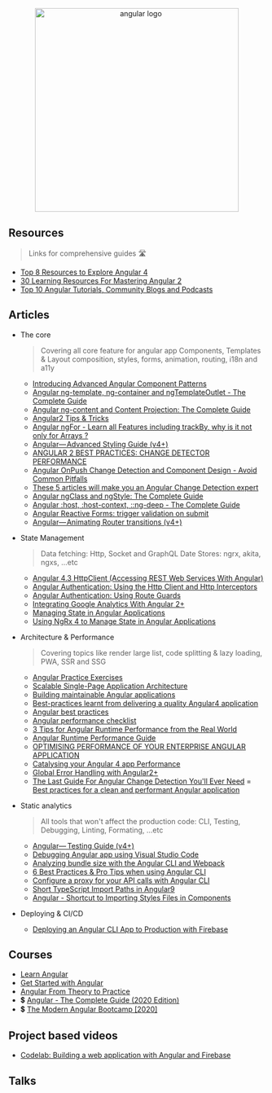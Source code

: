 <p align="center">
  <img width="400" src="https://angular.io/assets/images/logos/angular/angular.svg"  alt="angular logo">
</p>


## Resources
> Links for comprehensive guides 🛣

- [Top 8 Resources to Explore Angular 4](https://hackernoon.com/top-8-resources-to-explore-angular-4-ff2c1b42020a)
- [30 Learning Resources For Mastering Angular 2](https://tutorialzine.com/2016/09/30-learning-resources-for-mastering-angular-2)
- [Top 10 Angular Tutorials, Community Blogs and Podcasts](http://blog.angular-university.io/top-10-angular-2-tutorials-blogs-and-podcasts/)

## Articles

  - The core
    > Covering all core feature for angular app
    > Components, Templates & Layout composition, styles, forms, animation, routing, i18n and a11y

    - [Introducing Advanced Angular Component Patterns](https://medium.com/angular-in-depth/introducing-advanced-angular-component-patterns-13e102e6bbfc)
    - [Angular ng-template, ng-container and ngTemplateOutlet - The Complete Guide](https://blog.angular-university.io/angular-ng-template-ng-container-ngtemplateoutlet/)
    - [Angular ng-content and Content Projection: The Complete Guide](https://blog.angular-university.io/angular-ng-content/)
    - [Angular2 Tips & Tricks](https://medium.com/@amcdnl/angular2-things-you-might-not-know-439ce70d335a)
    - [Angular ngFor - Learn all Features including trackBy, why is it not only for Arrays ?](http://blog.angular-university.io/angular-2-ngfor/)
    - [Angular— Advanced Styling Guide (v4+)](https://medium.com/google-developer-experts/angular-advanced-styling-guide-v4-f0765616e635)
    - [ANGULAR 2 BEST PRACTICES: CHANGE DETECTOR PERFORMANCE](https://www.lucidchart.com/techblog/2016/05/04/angular-2-best-practices-change-detector-performance/)
    - [Angular OnPush Change Detection and Component Design - Avoid Common Pitfalls](http://blog.angular-university.io/onpush-change-detection-how-it-works/)
    - [These 5 articles will make you an Angular Change Detection expert](https://blog.angularindepth.com/these-5-articles-will-make-you-an-angular-change-detection-expert-ed530d28930)
    - [Angular ngClass and ngStyle: The Complete Guide](https://blog.angular-university.io/angular-ngclass-ngstyle/)
    - [Angular :host, :host-context, ::ng-deep - The Complete Guide](https://blog.angular-university.io/angular-host-context/)
    - [Angular Reactive Forms: trigger validation on submit](https://loiane.com/2017/08/angular-reactive-forms-trigger-validation-on-submit/)
    - [Angular— Animating Router transitions (v4+)](https://medium.com/google-developer-experts/angular-2-animate-router-transitions-6de179e00204)

  - State Management
    > Data fetching: Http, Socket and GraphQL
    > Date Stores: ngrx, akita, ngxs, ...etc

    - [Angular 4.3 HttpClient (Accessing REST Web Services With Angular)](https://medium.com/codingthesmartway-com-blog/angular-4-3-httpclient-accessing-rest-web-services-with-angular-2305b8fd654b)
    - [Angular Authentication: Using the Http Client and Http Interceptors](https://medium.com/@ryanchenkie_40935/angular-authentication-using-the-http-client-and-http-interceptors-2f9d1540eb8)
    - [Angular Authentication: Using Route Guards](https://ryanchenkie.com/angular-authentication-using-route-guards)
    - [Integrating Google Analytics With Angular 2+](https://scotch.io/tutorials/integrating-google-analytics-with-angular-2)
    - [Managing State in Angular Applications](https://blog.nrwl.io/managing-state-in-angular-applications-22b75ef5625f)
    - [Using NgRx 4 to Manage State in Angular Applications](https://blog.nrwl.io/using-ngrx-4-to-manage-state-in-angular-applications-64e7a1f84b7b)

  - Architecture & Performance
    > Covering topics like render large list, code splitting & lazy loading, PWA, SSR and SSG

    - [Angular Practice Exercises](https://jcoop.io/angular-practice-exercises/)
    - [Scalable Single-Page Application Architecture](http://blog.mgechev.com/2016/04/10/scalable-javascript-single-page-app-angular2-application-architecture/)
    - [Building maintainable Angular applications](https://medium.com/curated-by-versett/building-maintainable-angular-2-applications-5b9ec4b463a1)
    - [Best-practices learnt from delivering a quality Angular4 application](https://hackernoon.com/best-practices-learnt-from-delivering-a-quality-angular4-application-2cd074ea53b3)
    - [Angular best practices](https://docs.google.com/presentation/d/1dlEE3JMmFtsb1FdFmxhj-vxEfWPfDVp5pXf-YbqAj8o/preview?slide=id.p)
    - [Angular performance checklist](https://github.com/mgechev/angular-performance-checklist)
    - [3 Tips for Angular Runtime Performance from the Real World](https://blog.angular.io/3-tips-for-angular-runtime-performance-from-the-real-world-d467fbc8f66e)
    - [Angular Runtime Performance Guide](https://blog.oasisdigital.com/2017/angular-runtime-performance-guide/)
    - [OPTIMISING PERFORMANCE OF YOUR ENTERPRISE ANGULAR APPLICATION](https://ordina-jworks.github.io/angular/2017/04/04/optimising-performance-of-your-enterprise-angular-application.html)
    - [Catalysing your Angular 4 app Performance](https://medium.com/paramsingh-66174/catalysing-your-angular-4-app-performance-9211979075f6)
    - [Global Error Handling with Angular2+](https://medium.com/@amcdnl/global-error-handling-with-angular2-6b992bdfb59c)
    - [The Last Guide For Angular Change Detection You'll Ever Need](https://www.mokkapps.de/blog/the-last-guide-for-angular-change-detection-you-will-ever-need/)
    = [Best practices for a clean and performant Angular application](https://www.freecodecamp.org/news/best-practices-for-a-clean-and-performant-angular-application-288e7b39eb6f/)


  - Static analytics
    > All tools that won't affect the production code: CLI, Testing, Debugging, Linting, Formating, ...etc

    - [Angular—  Testing Guide (v4+)](https://medium.com/google-developer-experts/angular-2-testing-guide-a485b6cb1ef0)
    - [Debugging Angular app using Visual Studio Code](https://medium.com/@auchenberg/super-charged-live-editing-and-javascript-debugging-for-angular-using-visual-studio-code-c29da251ec71)
    - [Analyzing bundle size with the Angular CLI and Webpack](https://coryrylan.com/blog/analyzing-bundle-size-with-the-angular-cli-and-webpack)
    - [6 Best Practices & Pro Tips when using Angular CLI](https://medium.com/@tomastrajan/6-best-practices-pro-tips-for-angular-cli-better-developer-experience-7b328bc9db81)
    - [Configure a proxy for your API calls with Angular CLI](https://juristr.com/blog/2016/11/configure-proxy-api-angular-cli/)
    - [Short TypeScript Import Paths in Angular9](https://blog.bitsrc.io/short-typescript-import-paths-in-angular9-22ce34bd424d)
    - [Angular - Shortcut to Importing Styles Files in Components](https://scotch.io/tutorials/angular-shortcut-to-importing-styles-files-in-components)

  - Deploying & CI/CD

      - [Deploying an Angular CLI App to Production with Firebase](https://scotch.io/tutorials/deploying-an-angular-cli-app-to-production-with-firebase)

## Courses

- [Learn Angular](https://scrimba.com/g/gyourfirstangularapp)
- [Get Started with Angular](https://egghead.io/courses/get-started-with-angular)
- [Angular From Theory to Practice](https://codecraft.tv/courses/angular/quickstart/overview/)
- 💲 [Angular - The Complete Guide (2020 Edition)](https://www.udemy.com/course/the-complete-guide-to-angular-2/)
- 💲 [The Modern Angular Bootcamp [2020]](https://www.udemy.com/course/the-modern-angular-bootcamp/)

## Project based videos

- [Codelab: Building a web application with Angular and Firebase](https://www.youtube.com/watch?v=SnF-6S0bGU4)

## Talks

